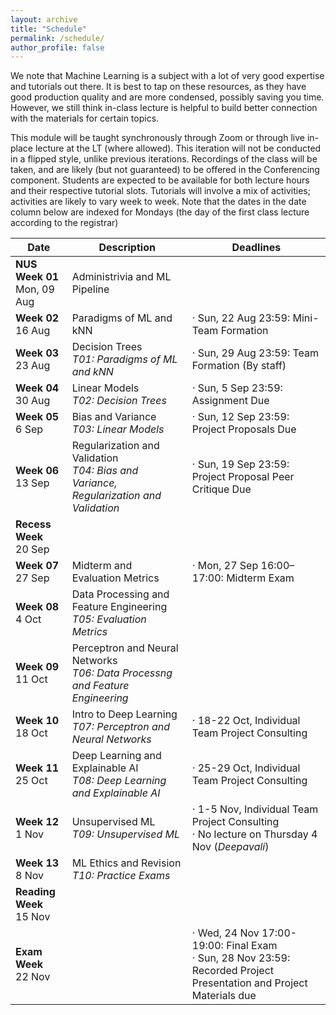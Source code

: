 ```yaml
---
layout: archive
title: "Schedule"
permalink: /schedule/
author_profile: false
---
```


We note that Machine Learning is a subject with a lot of very good expertise and tutorials out there. It is best to tap on these resources, as they have good production quality and are more condensed, possibly saving you time. However, we still think in-class lecture is helpful to build better connection with the materials for certain topics.

This module will be taught synchronously through Zoom or through live in-place lecture at the LT (where allowed). This iteration will not be conducted in a flipped style, unlike previous iterations.
Recordings of the class will be taken, and are likely (but not guaranteed) to be offered in the Conferencing component. Students are expected to be available for both lecture hours and their respective tutorial slots. Tutorials will involve a mix of activities; activities are likely to vary week to week. 
Note that the dates in the date column below are indexed for Mondays (the day of the first class lecture according to the registrar)

<!--- For those who find the pace of the videos too fast or needing a bit more time to digest the materials, we will offer an in-class help session during the lecture slot (i.e., Thursdays 12:00-14:00) on the remaining weeks (Weeks 2-6 and 8-12). This is completely optional (not counting against your workload), and we will not be introducing any material for the help sessions. It is just voluntary help from all of us on the staff. -->

<table class="table table-striped">
<thead class="thead-inverse"><tr><th>Date</th><th>Description</th><th>Deadlines</th></tr></thead>
<tbody>
<tr>
  <td><b>NUS Week 01</b><br />Mon, 09 Aug
  </td>
  <td>Administrivia and ML Pipeline</td>
  <td>
  </td>
</tr>
<tr>
  <td><b>Week 02</b><br />16 Aug
  </td>
  <td>Paradigms of ML and kNN
  </td>
  <td>· Sun, 22 Aug 23:59: Mini-Team Formation
  </td>
</tr>
<tr>
  <td><b>Week 03</b><br />23 Aug
  </td>
  <td>Decision Trees
  <em><br />T01: Paradigms of ML and kNN</em>
  </td>
  <td>· Sun, 29 Aug 23:59: Team Formation (By staff)
  </td>
</tr>
<tr>
  <td><b>Week 04</b><br />30 Aug
  </td>
  <td>Linear Models
  <br /><em>T02: Decision Trees</em>
  </td>
  <td>· Sun, 5 Sep 23:59: Assignment Due
  </td>
</tr>
<tr>
  <td><b>Week 05</b><br />6 Sep
  </td>
  <td>Bias and Variance
  <br />
  <em>T03: Linear Models</em>
  </td>
  <td>· Sun, 12 Sep 23:59: Project Proposals Due
  </td>
</tr>
<tr>
  <td><b>Week 06</b><br />13 Sep
  </td>
  <td>Regularization and Validation
  <br /><em>T04: Bias and Variance, Regularization and Validation</em>
  </td>
  <td>· Sun, 19 Sep 23:59: Project Proposal Peer Critique Due
  </td>
</tr>
<tr>
  <td><b>Recess Week</b><br />20 Sep
  </td>
  <td>
  </td>
  <td>
  </td>
</tr>
<tr>
  <td><b>Week 07</b><br />27 Sep
  </td>
  <td>Midterm and Evaluation Metrics  
  </td>
  <td>· Mon, 27 Sep 16:00–17:00: Midterm Exam
  <br />
  </td>
</tr>
<tr>
  <td><b>Week 08</b><br />4 Oct
  </td>
  <td>Data Processing and Feature Engineering
  <br /><em>T05: Evaluation Metrics</em>
  </td>
  <td>
  </td>
</tr>
<tr>
  <td><b>Week 09</b><br />11 Oct
  </td>
  <td>Perceptron and Neural Networks
  <br /><em>T06: Data Processng and Feature Engineering</em>
  </td>
  <td> 
  </td>
</tr>
<tr>
  <td><b>Week 10</b><br />18 Oct
  </td>
  <td>Intro to Deep Learning
  <br /><em>T07: Perceptron and Neural Networks</em>
  </td>
  <td>· 18-22 Oct, Individual Team Project Consulting
  </td>
</tr>
<tr>
  <td><b>Week 11</b><br />25 Oct
  </td>
  <td>Deep Learning and Explainable AI
  <br /><em>T08: Deep Learning and Explainable AI</em>
  </td>
  <td>· 25-29 Oct, Individual Team Project Consulting
  </td>
</tr>
<tr>
  <td><b>Week 12</b><br />1 Nov
  </td>
  <td>Unsupervised ML
  <br /><em>T09: Unsupervised ML</em>
  </td>
  <td>· 1-5 Nov, Individual Team Project Consulting<BR/>
    · No lecture on Thursday 4 Nov (<I>Deepavali</I>)
  </td>
</tr>
<tr>
  <td><b>Week 13</b><br />8 Nov
  </td>
  <td>ML Ethics and Revision
  <br /><em>T10: Practice Exams</em>
  </td>
  <td>
  </td>
</tr>
<tr>
  <td><b>Reading Week</b><br />15 Nov
  </td>
  <td>
  </td>
  <td>
  </td>
</tr>
<tr>
  <td><b>Exam Week</b><br />22 Nov
  </td>
  <td>
  </td>
  <td>· Wed, 24 Nov 17:00-19:00: Final Exam
  <br/>· Sun, 28 Nov 23:59: Recorded Project Presentation and Project Materials due 
  </td>
</tr>
</tbody></table>

<p><br /></p>

<!--

<p>You can import the below calendar via its URL <a href="https://calendar.google.com/calendar?cid=MTFnY205bm5pNjJxcDIwcWhqOTVpOHFuNHNAZ3JvdXAuY2FsZW5kYXIuZ29vZ2xlLmNvbQ">https://calendar.google.com/calendar?cid=MTFnY205bm5pNjJxcDIwcWhqOTVpOHFuNHNAZ3JvdXAuY2FsZW5kYXIuZ29vZ2xlLmNvbQ</a>.</p>

<center><iframe align="middle" src="https://calendar.google.com/calendar/embed?height=400&amp;wkst=1&amp;bgcolor=%23ffffff&amp;ctz=Asia%2FSingapore&amp;src=MTFnY205bm5pNjJxcDIwcWhqOTVpOHFuNHNAZ3JvdXAuY2FsZW5kYXIuZ29vZ2xlLmNvbQ&amp;color=%230B8043&amp;showCalendars=0&amp;showTz=0&amp;mode=AGENDA" style="border-width:0" width="800" height="400" frameborder="0" scrolling="no"></iframe></center>

-->

